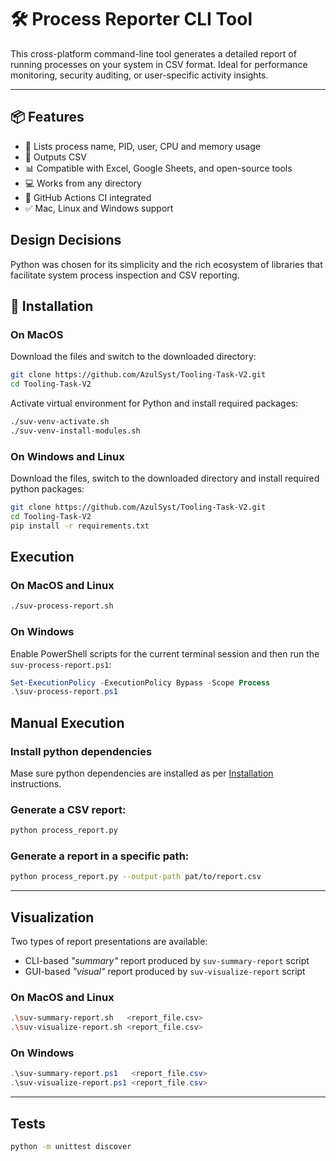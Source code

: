 # 🛠️ Process Reporter CLI Tool

This cross-platform command-line tool generates a detailed report of running processes on your system in CSV format. Ideal for performance monitoring, security auditing, or user-specific activity insights.

---

## 📦 Features

- 🧠 Lists process name, PID, user, CPU and memory usage
- 📄 Outputs CSV
- 📊 Compatible with Excel, Google Sheets, and open-source tools
- 💻 Works from any directory
- 🚀 GitHub Actions CI integrated
- ✅ Mac, Linux and Windows support

## Design Decisions

Python was chosen for its simplicity and the rich ecosystem of libraries that facilitate system process inspection and CSV reporting.

## 🚀 Installation

### On MacOS

Download the files and switch to the downloaded directory:
```bash
git clone https://github.com/AzulSyst/Tooling-Task-V2.git
cd Tooling-Task-V2
```
Activate virtual environment for Python and install required packages:
```bash
./suv-venv-activate.sh
./suv-venv-install-modules.sh
```

### On Windows and Linux

Download the files, switch to the downloaded directory and install required python packages:
```bash
git clone https://github.com/AzulSyst/Tooling-Task-V2.git
cd Tooling-Task-V2
pip install -r requirements.txt
```

## Execution

### On MacOS and Linux

```bash
./suv-process-report.sh
```

### On Windows

Enable PowerShell scripts for the current terminal session and then run the `suv-process-report.ps1`:
```PowerShell
Set-ExecutionPolicy -ExecutionPolicy Bypass -Scope Process
.\suv-process-report.ps1
```

## Manual Execution

### Install python dependencies

Mase sure python dependencies are installed as per [Installation](#Installation) instructions.

### Generate a CSV report:

```bash
python process_report.py
```

### Generate a report in a specific path:

```bash
python process_report.py --output-path pat/to/report.csv
```

---

## Visualization

Two types of report presentations are available:
- CLI-based *"summary"* report produced by `suv-summary-report` script
- GUI-based *"visual"* report produced by `suv-visualize-report` script

### On MacOS and Linux

```bash
.\suv-summary-report.sh   <report_file.csv>
.\suv-visualize-report.sh <report_file.csv>
```

### On Windows
```PowerShell
.\suv-summary-report.ps1   <report_file.csv>
.\suv-visualize-report.ps1 <report_file.csv>
```

---

## Tests

```bash
python -m unittest discover
```


